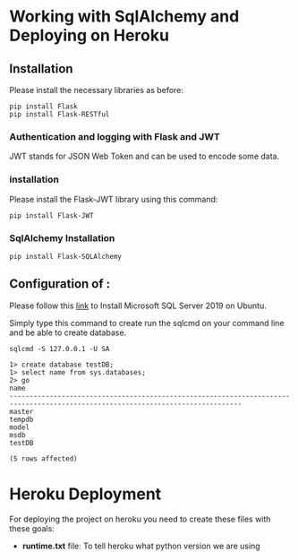 # Working with SqlAlchemy and Deploying on Heroku

## Installation
Please install the necessary libraries as before:

```shell
pip install Flask
pip install Flask-RESTful
```
### Authentication and logging with Flask and JWT
JWT stands for JSON Web Token and can be used to encode some data.

### installation
Please install the Flask-JWT library using this command:
```shell
pip install Flask-JWT
```

### SqlAlchemy Installation
```shell
pip install Flask-SQLAlchemy
```


## Configuration of :
Please follow this [link](https://computingforgeeks.com/how-to-install-ms-sql-on-ubuntu/) to Install Microsoft SQL 
Server 2019 on Ubuntu.

Simply type this command to create run the sqlcmd on your command line and be able to create database.
```shell
sqlcmd -S 127.0.0.1 -U SA
```
```shell
1> create database testDB;
1> select name from sys.databases;
2> go
name                                                                                                                            
--------------------------------------------------------------------------------------------------------------------------------
master                                                                                                                          
tempdb                                                                                                                          
model                                                                                                                           
msdb                                                                                                                            
testDB                                                                                                                          

(5 rows affected)
```

# Heroku Deployment
For deploying the project on heroku you need to create these files with these goals:

* **runtime.txt** file: To tell heroku what python version we are using 